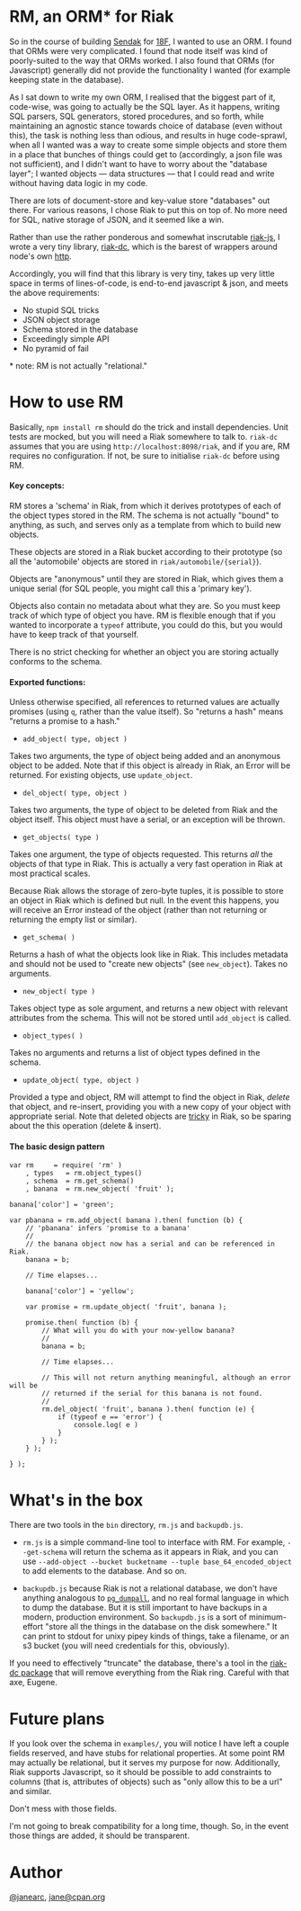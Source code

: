 RM, an ORM\* for Riak
====

So in the course of building [Sendak](https://github.com/18F/Sendak) for
[18F](https://18f.gsa.gov/), I wanted to use an ORM. I found that ORMs
were very complicated. I found that node itself was kind of poorly-suited
to the way that ORMs worked. I also found that ORMs (for Javascript)
generally did not provide the functionality I wanted (for example
keeping state in the database).

As I sat down to write my own ORM, I realised that the biggest part of it,
code-wise, was going to actually be the SQL layer. As it happens, writing
SQL parsers, SQL generators, stored procedures, and so forth, while
maintaining an agnostic stance towards choice of database (even without this),
the task is nothing less than odious, and results in huge code-sprawl, when
all I wanted was a way to create some simple objects and store them in a
place that bunches of things could get to (accordingly, a json file was not
sufficient), and I didn't want to have to worry about the "database layer";
I wanted objects &mdash; data structures &mdash; that I could read and write
without having data logic in my code.

There are lots of document-store and key-value store "databases" out there.
For various reasons, I chose Riak to put this on top of. No more need for
SQL, native storage of JSON, and it seemed like a win.

Rather than use the rather ponderous and somewhat inscrutable [riak-js](http://riakjs.com/),
I wrote a very tiny library, [riak-dc](https://github.com/janearc/riak-dc), which is
the barest of wrappers around node's own [http](http://nodejs.org/api/http.html).

Accordingly, you will find that this library is very tiny, takes up very
little space in terms of lines-of-code, is end-to-end javascript & json, and
meets the above requirements:

* No stupid SQL tricks
* JSON object storage
* Schema stored in the database
* Exceedingly simple API
* No pyramid of fail

\* note: RM is not actually "relational."

How to use RM
====

Basically, `npm install rm` should do the trick and install dependencies.
Unit tests are mocked, but you will need a Riak somewhere to talk to. `riak-dc`
assumes that you are using `http://localhost:8098/riak`, and if you are, RM
requires no configuration. If not, be sure to initialise `riak-dc` before
using RM.

#### Key concepts:

RM stores a 'schema' in Riak, from which it derives prototypes of each of the
object types stored in the RM. The schema is not actually "bound" to
anything, as such, and serves only as a template from which to build new
objects.

These objects are stored in a Riak bucket according to their prototype (so all
the 'automobile' objects are stored in `riak/automobile/{serial}`).

Objects are "anonymous" until they are stored in Riak, which gives them a
unique serial (for SQL people, you might call this a 'primary key').

Objects also contain no metadata about what they are. So you must keep track
of which type of object you have. RM is flexible enough that if you wanted to
incorporate a `typeof` attribute, you could do this, but you would have to
keep track of that yourself.

There is no strict checking for whether an object you are storing actually
conforms to the schema.

#### Exported functions:

Unless otherwise specified, all references to returned values are actually
promises (using `q`, rather than the value itself). So "returns a hash" means
"returns a promise to a hash."

* `add_object( type, object )`

Takes two arguments, the type of object being added and an anonymous object to
be added. Note that if this object is already in Riak, an Error will be
returned. For existing objects, use `update_object`.

* `del_object( type, object )`

Takes two arguments, the type of object to be deleted from Riak and the object
itself. This object must have a serial, or an exception will be thrown.

* `get_objects( type )`

Takes one argument, the type of objects requested. This returns *all* the
objects of that type in Riak. This is actually a very fast operation in Riak
at most practical scales.

Because Riak allows the storage of zero-byte tuples, it is possible to store
an object in Riak which is defined but null. In the event this happens, you
will receive an Error instead of the object (rather than not returning or
returning the empty list or similar).

* `get_schema( )`

Returns a hash of what the objects look like in Riak. This includes metadata
and should not be used to "create new objects" (see `new_object`). Takes no
arguments.

* `new_object( type )`

Takes object type as sole argument, and returns a new object with relevant
attributes from the schema. This will not be stored until `add_object` is
called.

* `object_types( )`

Takes no arguments and returns a list of object types defined in the schema.

* `update_object( type, object )`

Provided a type and object, RM will attempt to find the object in Riak,
*delete* that object, and re-insert, providing you with a new copy of your
object with appropriate serial. Note that deleted objects are
[tricky](http://docs.basho.com/riak/latest/ops/advanced/deletion/#Tombstones)
in Riak, so be sparing about the this operation (delete & insert).

#### The basic design pattern

```
var rm     = require( 'rm' )
	, types   = rm.object_types()
	, schema  = rm.get_schema()
	, banana  = rm.new_object( 'fruit' );

banana['color'] = 'green';

var pbanana = rm.add_object( banana ).then( function (b) {
	// 'pbanana' infers 'promise to a banana'
	//
	// the banana object now has a serial and can be referenced in Riak.
	banana = b;

	// Time elapses...

	banana['color'] = 'yellow';

	var promise = rm.update_object( 'fruit', banana );

	promise.then( function (b) {
		// What will you do with your now-yellow banana?
		//
		banana = b;

		// Time elapses...

		// This will not return anything meaningful, although an error will be
		// returned if the serial for this banana is not found.
		//
		rm.del_object( 'fruit', banana ).then( function (e) {
			if (typeof e == 'error') {
				console.log( e )
			}
		} );
	} );

} );
```

What's in the box
====

There are two tools in the `bin` directory, `rm.js` and `backupdb.js`.

* `rm.js` is a simple command-line tool to interface with RM. For
example, `--get-schema` will return the schema as it appears in Riak, and you
can use `--add-object --bucket bucketname --tuple base_64_encoded_object` to
add elements to the database. And so on.

* `backupdb.js` because Riak is not a relational database, we don't have
anything analogous to
[`pg_dumpall`](http://www.postgresql.org/docs/9.3/static/app-pg-dumpall.html),
and no real formal language in which to dump the database. But it is still
important to have backups in a modern, production environment. So
`backupdb.js` is a sort of minimum-effort "store all the things in the
database on the disk somewhere." It can print to stdout for unixy pipey kinds
of things, take a filename, or an s3 bucket (you will need credentials for
this, obviously).

If you need to effectively "truncate" the database, there's a tool in the
[riak-dc package](https://github.com/janearc/riak-dc/blob/master/bin/init-riak.js)
that will remove everything from the Riak ring. Careful with that axe, Eugene.

Future plans
====

If you look over the schema in `examples/`, you will notice I have left a
couple fields reserved, and have stubs for relational properties. At some
point RM may actually be relational, but it serves my purpose for now.
Additionally, Riak supports Javascript, so it should be possible to add
constraints to columns (that is, attributes of objects) such as "only allow
this to be a url" and similar.

Don't mess with those fields.

I'm not going to break compatibility for a long time, though. So, in the event
those things are added, it should be transparent.

Author
====

[@janearc](https://github.com/janearc), jane@cpan.org
